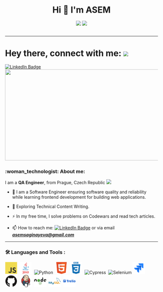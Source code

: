 <h1 align="center">Hi 👋 I'm ASEM </h1>
<div id="header" align="center">
<img src="https://media.giphy.com/media/137EaR4vAOCn1S/giphy.gif" width="350"/>
<img src="https://media.giphy.com/media/QpVUMRUJGokfqXyfa1/giphy.gif" width="350"/>
</div>

<div id="badges">
<img src="https://github.com/saginayeva&style=flat-square&color=blue" alt=""/>
</div>

---

### 
<h1>
Hey there, connect with me:
    <img src="https://media.giphy.com/media/hvRJCLFzcasrR4ia7z/giphy.gif" width="30px"/>
</h1>
<div id="badges">
    <a href="https://www.linkedin.com/in/assemgul-saginayeva/"> 
      <img src="https://img.shields.io/badge/LinkedIn-blue?logo=linkedin&logoColor=white" alt="LinkedIn Badge"/> 
    </a> 
  </div> 

<div align="center">
  <img src="https://media.giphy.com/media/R7LhjeNSLeOaYQZHe0/giphy-downsized-large.gif" width="800" height="300" />
</div>

<h3 align="left">:woman_technologist: About me:</h3>

I am a **QA Engineer**, from Prague, Czech Republic <img src="https://media.giphy.com/media/WUlplcMpOCEmTGBtBW/giphy.gif" width="30">
- :telescope: I am a Software Engineer ensuring software quality and reliability while learning frontend development for building web applications.

- :seedling: Exploring Technical Content Writing.

- :zap: In my free time, I solve problems on Codewars and read tech articles.

- :mailbox: How to reach me: <a href="https://www.linkedin.com/in/assemgul-saginayeva/"><img src="https://img.shields.io/badge/LinkedIn-blue?logo=linkedin&logoColor=white" alt="LinkedIn Badge"/></a> or via email ***<asemsaginayeva@gmail.com>***


---

### :hammer_and_wrench: Languages and Tools :
<div>
<img src="https://github.com/devicons/devicon/blob/master/icons/javascript/javascript-original.svg" title="JavaScript" alt="JavaScript" width="40" height="40"/>&nbsp;
<img src="https://github.com/devicons/devicon/blob/master/icons/java/java-original-wordmark.svg" title="Java" alt="Java" width="40" height="40"/>&nbsp;
<img src="https://cdn.jsdelivr.net/gh/devicons/devicon@latest/icons/python/python-original-wordmark.svg" title="Python" alt="Python" width="40" height="40"/>&nbsp;
<img src="https://github.com/devicons/devicon/blob/master/icons/html5/html5-original.svg" title="HTML" alt="HTML" width="40" height="40"/>&nbsp;
<img src="https://github.com/devicons/devicon/blob/master/icons/css3/css3-plain-wordmark.svg"  title="CSS3" alt="CSS" width="40" height="40"/>&nbsp;
<img src="https://cdn.jsdelivr.net/gh/devicons/devicon@latest/icons/cypressio/cypressio-original-wordmark.svg" title="Cypress " alt="Cypress" width="40" height="40" />&nbsp;
<img src="https://www.selenium.dev/images/selenium_logo_square_green.png" title="Selenium " alt="Selenium" width="40" height="40"/> </a>
<img src="https://github.com/devicons/devicon/blob/master/icons/jira/jira-original.svg" title="JIRA "alt="JIRA"width="40" height="40"/>&nbsp;
<img src="https://github.com/devicons/devicon/blob/master/icons/github/github-original.svg" title="GitHub "alt="GitHub "width="40" height="40"/>&nbsp;
<img src="https://github.com/devicons/devicon/blob/master/icons/jenkins/jenkins-original.svg" title="Jenkins "alt="Jenkins "width="40" height="40"/>&nbsp;
<img src="https://github.com/devicons/devicon/blob/master/icons/nodejs/nodejs-original-wordmark.svg" title="NodeJS" alt="NodeJS" width="40" height="40"/>&nbsp;
<img src="https://github.com/devicons/devicon/blob/master/icons/mysql/mysql-original-wordmark.svg" title="MySQL"  alt="MySQL" width="40" height="40"/>&nbsp;
<img src="https://github.com/devicons/devicon/blob/master/icons/trello/trello-plain-wordmark.svg" title="Trello "alt="Trello "width="40" height="40"/>&nbsp;
